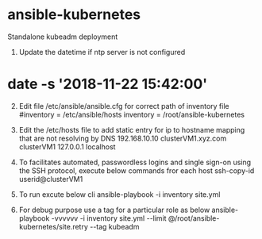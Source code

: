 # ansible-kubernetes

Standalone kubeadm deployment




1. Update the datetime if ntp server is not configured
# date -s '2018-11-22 15:42:00'

2. Edit file /etc/ansible/ansible.cfg for correct path of inventory file
#inventory      = /etc/ansible/hosts
inventory = /root/ansible-kubernetes

3. Edit the /etc/hosts file to add static entry for ip to hostname mapping that are not resolving by DNS
192.168.10.10   clusterVM1.xyz.com clusterVM1
127.0.0.1       localhost

4. To facilitates automated, passwordless logins and single sign-on using the SSH protocol, execute below commands fror each host
ssh-copy-id userid@clusterVM1

5. To run excute below cli
ansible-playbook -i inventory site.yml

6. For debug purpose use a tag for a particular role as below
ansible-playbook -vvvvvv  -i inventory site.yml --limit @/root/ansible-kubernetes/site.retry --tag kubeadm


